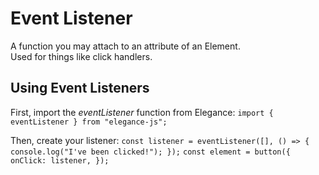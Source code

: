 # Event Listener
A function you may attach to an attribute of an Element.  
Used for things like click handlers.

## Using Event Listeners
First, import the *eventListener* function from Elegance:
`import { eventListener } from "elegance-js";`  

Then, create your listener:
`const listener = eventListener([], () => { console.log("I've been clicked!"); });`
`const element = button({ onClick: listener, });`